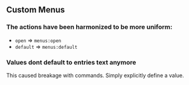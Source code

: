 ## Custom Menus

### The actions have been harmonized to be more uniform:

- `open` => `menus:open`
- `default` => `menus:default`

### Values dont default to entries text anymore

This caused breakage with commands. Simply explicitly define a value.
